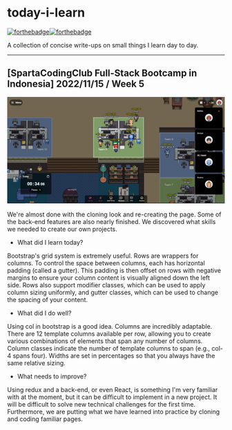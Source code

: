 # today-i-learn

[![forthebadge](https://forthebadge.com/images/badges/built-with-love.svg)](https://wajahatkarim.com)[![forthebadge](https://forthebadge.com/images/badges/makes-people-smile.svg)](https://wajahatkarim.com)

A collection of concise write-ups on small things I learn day to day.

---

## [SpartaCodingClub Full-Stack Bootcamp in Indonesia] 2022/11/15 / Week 5

![image](/images/22.png)

We're almost done with the cloning look and re-creating the page. Some of the back-end features are also nearly finished. We discovered what skills we needed to create our own projects.

- What did I learn today?

Bootstrap's grid system is extremely useful. Rows are wrappers for columns. To control the space between columns, each has horizontal padding (called a gutter). This padding is then offset on rows with negative margins to ensure your column content is visually aligned down the left side. Rows also support modifier classes, which can be used to apply column sizing uniformly, and gutter classes, which can be used to change the spacing of your content.

- What did I do well?

Using col in bootstrap is a good idea. Columns are incredibly adaptable. There are 12 template columns available per row, allowing you to create various combinations of elements that span any number of columns. Column classes indicate the number of template columns to span (e.g., col-4 spans four). Widths are set in percentages so that you always have the same relative sizing.

- What needs to improve?

Using redux and a back-end, or even React, is something I'm very familiar with at the moment, but it can be difficult to implement in a new project. It will be difficult to solve new technical challenges for the first time. Furthermore, we are putting what we have learned into practice by cloning and coding familiar pages.

